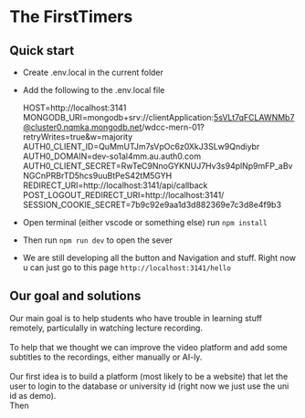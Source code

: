 # The FirstTimers

## Quick start
* Create .env.local in the current folder
* Add the following to the .env.local file

    HOST=http://localhost:3141
    MONGODB_URI=mongodb+srv://clientApplication:5sVLt7qFCLAWNMb7@cluster0.nqmka.mongodb.net/wdcc-mern-01?retryWrites=true&w=majority
    AUTH0_CLIENT_ID=QuMmUTJm7sVpOc6z0XkJ3SLw9Qndiybr
    AUTH0_DOMAIN=dev-so1al4mm.au.auth0.com
    AUTH0_CLIENT_SECRET=RwTeC9NnoGYKNUJ7Hv3s94plNp9mFP_aBvNGCnPRBrTD5hcs9uuBtPeS42tM5GYH
    REDIRECT_URI=http://localhost:3141/api/callback
    POST_LOGOUT_REDIRECT_URI=http://localhost:3141/
    SESSION_COOKIE_SECRET=7b9c92e9aa1d3d882369e7c3d8e4f9b3
* Open terminal (either vscode or something else) run ```npm install```
* Then run ```npm run dev``` to open the sever
* We are still developing all the button and Navigation and stuff. Right now u can just go to this page ```http://localhost:3141/hello```

## Our goal and solutions
Our main goal is to help students who have trouble in learning stuff remotely, particulally in watching lecture recording. 
<br><br>
To help that we thought we can improve the video platform and add some subtitles to the recordings, either manually or AI-ly. 
<br><br>
Our first idea is to build a platform (most likely to be a website) that let the user to login to the database or university id (right now we just use the uni id as demo). 
<br>
Then 


<!-- # WDCC MERN Workshop. 
A boilerplate for workshops and tutorials for MERN - Mongo, Express, React, Node/Next

# The WWDC MERN template

This template provides an initial application with the following features
* Home, About and Report pages
* User sign in and registration via Auth0 
* Pages or components that show depending on signed in state.
* Profile component to show data from sign in
* Button to log an event
* Server API to post a new event and return list of events
* Event is a simple object with name, type and date
* MongoDB middleware hook.
* NextJS implicit routing
* Demonstrate React client side data fetching - useEffect
* Demonstrate use of Next server side rendering
* Demonstrate Next SWR data fetching
* Styling using TailwindsCSS
* Jest Unit testing

## The App.
On the home page you first have to log in.  

Once signed in via Auth0 you then see a profile panel with your name and avatar and a button.
When you click the button we log an event in the db - name, date and event type. Everyone who clicks the button logs events into the same collection.

On the report page we fetch and list all the recorded events. This is displayed as a dumb table. 

## Brief
Create a full stack web application that 
* uses React for client side pages and components
* gets and posts data to the server API 
* handle API requests and store data in the database.

More information 
* [Task list](docs/Tasks.md)
* [Auth0 setup](docs/Auth0Setup.md)
* [Database setup](docs/database.md)
* [Vercel setup](docs/Vercel.md)
* [TailwindsCSS styling](https://tailwindcss.com/)
* [Jest Testing](https://jestjs.io/en/)

### Local development
* Create and checkout a new repository based on this template.
* copy .env-template to .env and fill in secrets 
* setup local or remote MongoDB
* `npm install`  to install the packages
* `npm run dev` to start the dev server
* `npm run build` to build the deployment package
* `npm start` to run the production server.

### Test 
* place *.spec.js files in `__tests__` folders close to tested items
* `npm test` to run the test suite
* `npm run test:coverage` to get coverage

### First time deployment
You will require accounts on 
* Auth0 - for identity management - see docs/Auth0Setup.md
* Mongo Atlas Cloud - for a remote database
* Vercel - for instant deployments.

To deploy the production application run `vercel --prod ` in the root folder. (you will need to setup a vercel account)

You will need to complete
* Access keys for Auth0 and vercel in .env.local and vercel.conf
* prod url for app in .env, vercel.conf and Auth0 web app configuration. 

 -->
